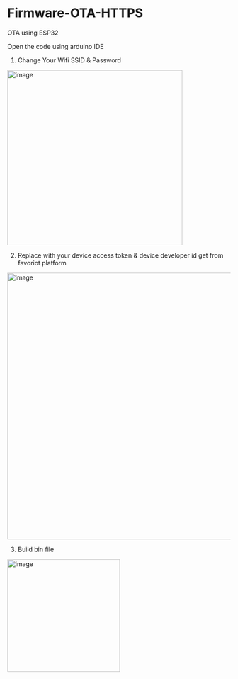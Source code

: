 # Firmware-OTA-HTTPS
OTA using ESP32 

Open the code using arduino IDE

1. Change Your Wifi SSID & Password

<img width="395" alt="image" src="https://github.com/user-attachments/assets/2131c380-01d9-420c-adcf-582afe7eeb31" />

2. Replace with your device access token & device developer id get from favoriot platform

<img width="601" alt="image" src="https://github.com/user-attachments/assets/a5005c2f-c49a-44c5-b0f4-c808c1c7e0ed" />

3. Build bin file 

<img width="254" alt="image" src="https://github.com/user-attachments/assets/1cdf4fb4-4c07-4601-9676-4a7edbe03f98" />




